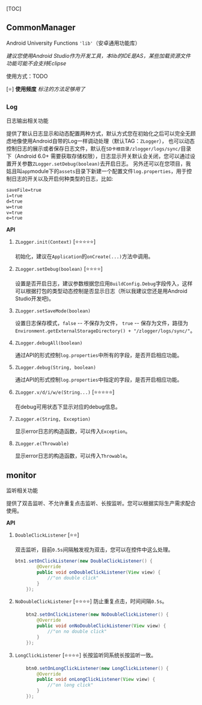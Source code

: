 [TOC]

## CommonManager
Android University Functions `'lib'`（安卓通用功能库）

*建议您使用Android Studio作为开发工具，本lib的IDE是AS，某些加载资源文件功能可能不会支持Eclipse*

使用方式：TODO

[⭐] __使用频度__ _标注的方法足够用了_

### Log
日志输出相关功能

提供了默认日志显示和动态配置两种方式，默认方式您在初始化之后可以完全无顾虑地像使用Android自带的Log一样调动处理（默认TAG：`ZLogger`），
也可以动态控制日志的展示或者保存日志文件，默认在`SD卡根目录/zlogger/logs/sync/`目录下（Android 6.0+ 需要获取存储权限），日志显示开关默认会关闭，您可以通过设置开关参数`ZLogger.setDebug(boolean)`去开启日志。
另外还可以在您项目，我姑且叫`app`module下的`assets`目录下新建一个配置文件`log.properties`，用于控制日志的开关以及开启何种类型的日志，比如:

```xml
saveFile=true
i=true
d=true
w=true
v=true
e=true
```

**API**

1. `ZLogger.init(Context)` [⭐⭐⭐⭐⭐]

    初始化，建议在`Application`的`onCreate(...)`方法中调用。

2. `ZLogger.setDebug(boolean)` [⭐⭐⭐⭐]

    设置是否开启日志，建议参数根据您应用`BuildConfig.Debug`字段传入，这样可以根据打包的类型动态控制是否显示日志（所以我建议您还是用Android Studio开发吧)。

4. `ZLogger.setSaveMode(boolean)`
	
	设置日志保存模式，`false` -- 不保存为文件， `true` -- 保存为文件，路径为`Environment.getExternalStorageDirectory() + "/zlogger/logs/sync/"`。

5. `ZLogger.debugAll(boolean)`
    
    通过API的形式控制`log.properties`中所有的字段，是否开启相应功能。

6. `ZLogger.debug(String, boolean)`
    
    通过API的形式控制`log.properties`中指定的字段，是否开启相应功能。

7. `ZLogger.v/d/i/w/e(String...)` [⭐⭐⭐⭐⭐]

    在debug可用状态下显示对应的debug信息。
    
8. `ZLogger.e(String, Exception)`

    显示error日志的构造函数，可以传入`Exception`。
    
9. `ZLogger.e(Throwable)`

    显示error日志的构造函数，可以传入`Throwable`。
   
## monitor
监听相关功能

提供了双击监听、不允许重复点击监听、长按监听。您可以根据实际生产需求配合使用。

**API**

1. `DoubleClickListener` [⭐️⭐️]

    双击监听，目前`0.5s`间隔触发视为双击，您可以在控件中这么处理。
    
    ```java
    btn1.setOnClickListener(new DoubleClickListener() {
            @Override
            public void onDoubleClickListener(View view) {
                //"on double click"
            }
        });
    ```

2. `NoDoubleClickListener` [⭐⭐⭐⭐]
    防止重复点击，时间间隔`0.5s`。
    
    ```java
        btn2.setOnClickListener(new NoDoubleClickListener() {
            @Override
            public void onNoDoubleClickListener(View view) {
                //"on no double click"
            }
        });

    ```

3. `LongClickListener` [⭐⭐⭐⭐]
    长按监听同系统长按监听一致。
    
    ```java
        btn0.setOnLongClickListener(new LongClickListener() {
            @Override
            public void onLongClickListener(View view) {
                //"on long click"
            }
        });
    ```
